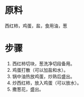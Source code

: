 # 原料
西红柿，鸡蛋，盐，食用油，葱

# 步骤
1. 西红柿切块，葱洗净切段备用。<br>
2. 鸡蛋打散（可以加盐和水）。<br>
3. 锅中油热放鸡蛋，炒熟后盛出。<br>
4. 炒西红柿，放入鸡蛋（可以放水）。<br>
5. 撒葱花，盛出。

